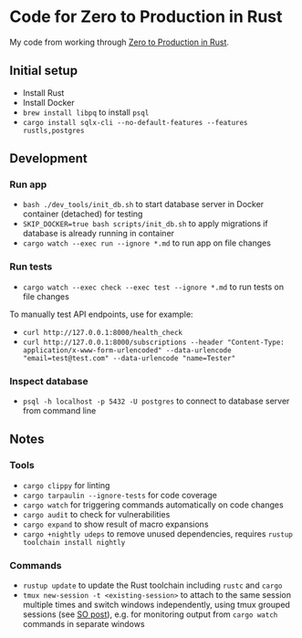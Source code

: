 # Code for Zero to Production in Rust

My code from working through [Zero to Production in Rust].

[Zero to Production in Rust]: https://www.zero2prod.com

## Initial setup

- Install Rust
- Install Docker
- `brew install libpq` to install `psql`
- `cargo install sqlx-cli --no-default-features --features rustls,postgres`

## Development

### Run app

- `bash ./dev_tools/init_db.sh` to start database server in Docker container (detached) for testing
- `SKIP_DOCKER=true bash scripts/init_db.sh` to apply migrations if database is already running in container
- `cargo watch --exec run --ignore *.md` to run app on file changes

### Run tests

- `cargo watch --exec check --exec test --ignore *.md` to run tests on file changes

To manually test API endpoints, use for example:

- `curl http://127.0.0.1:8000/health_check`
- `curl http://127.0.0.1:8000/subscriptions --header "Content-Type: application/x-www-form-urlencoded" --data-urlencode "email=test@test.com" --data-urlencode "name=Tester"`

### Inspect database

- `psql -h localhost -p 5432 -U postgres` to connect to database server from command line

## Notes

### Tools

- `cargo clippy` for linting
- `cargo tarpaulin --ignore-tests` for code coverage
- `cargo watch` for triggering commands automatically on code changes
- `cargo audit` to check for vulnerabilities
- `cargo expand` to show result of macro expansions
- `cargo +nightly udeps` to remove unused dependencies, requires `rustup toolchain install nightly`

### Commands

- `rustup update` to update the Rust toolchain including `rustc` and `cargo`
- `tmux new-session -t <existing-session>` to attach to the same session multiple times and switch windows independently, using tmux grouped sessions (see [SO post](https://unix.stackexchange.com/a/24288)), e.g. for monitoring output from `cargo watch` commands in separate windows
